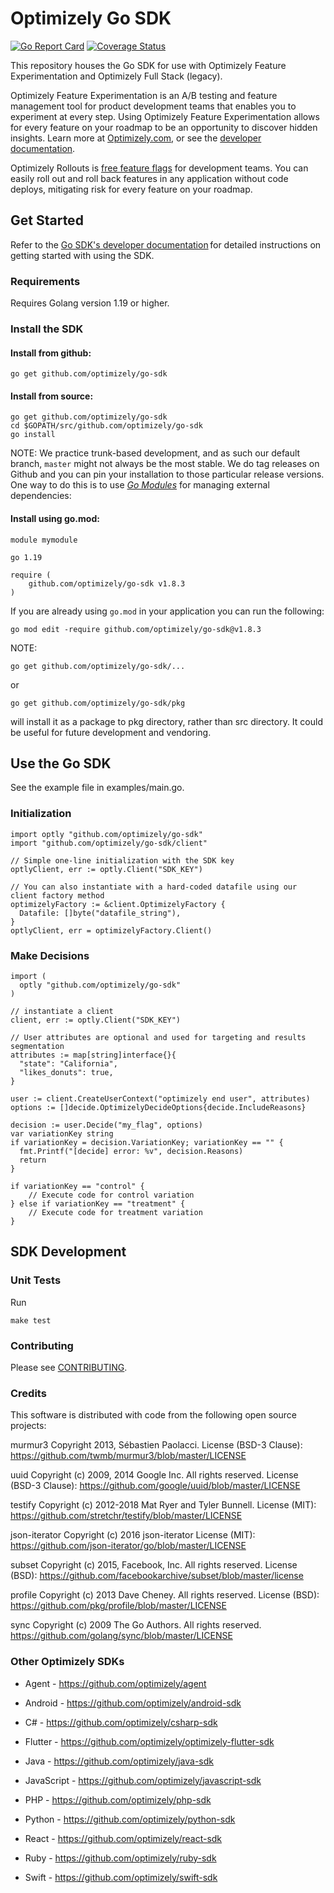 # Optimizely Go SDK

[![Go Report Card](https://goreportcard.com/badge/github.com/optimizely/go-sdk)](https://goreportcard.com/report/github.com/optimizely/go-sdk)
[![Coverage Status](https://coveralls.io/repos/github/optimizely/go-sdk/badge.svg?branch=master)](https://coveralls.io/github/optimizely/go-sdk?branch=master)


This repository houses the Go SDK for use with Optimizely Feature Experimentation and Optimizely Full Stack (legacy).

Optimizely Feature Experimentation is an A/B testing and feature management tool for product development teams that enables you to experiment at every step. Using Optimizely Feature Experimentation allows for every feature on your roadmap to be an opportunity to discover hidden insights. Learn more at [Optimizely.com](https://www.optimizely.com/products/experiment/feature-experimentation/), or see the [developer documentation](https://docs.developers.optimizely.com/experimentation/v4.0.0-full-stack/docs/welcome).

Optimizely Rollouts is [free feature flags](https://www.optimizely.com/free-feature-flagging/) for development teams. You can easily roll out and roll back features in any application without code deploys, mitigating risk for every feature on your roadmap.

## Get Started

Refer to the [Go SDK's developer documentation](https://docs.developers.optimizely.com/experimentation/v4.0.0-full-stack/docs/go-sdk) for detailed instructions on getting started with using the SDK.
  
### Requirements  

Requires Golang version 1.19 or higher.

### Install the SDK

#### Install from github:

```$sh
go get github.com/optimizely/go-sdk
```

#### Install from source:
```$sh
go get github.com/optimizely/go-sdk
cd $GOPATH/src/github.com/optimizely/go-sdk
go install
```

NOTE:
We practice trunk-based development, and as such our default branch, `master` might not always be the most stable. We do tag releases on Github and you can pin your installation to those particular release versions. One way to do this is to use [*Go Modules*](https://blog.golang.org/using-go-modules) for managing external dependencies:

#### Install using go.mod:

```
module mymodule

go 1.19

require (
	github.com/optimizely/go-sdk v1.8.3
)
```

If you are already using `go.mod` in your application you can run the following:

```
go mod edit -require github.com/optimizely/go-sdk@v1.8.3
```

NOTE:
```$sh
go get github.com/optimizely/go-sdk/...
```
or
```$sh
go get github.com/optimizely/go-sdk/pkg
```
will install it as a package to pkg directory, rather than src directory. It could be useful for future development and vendoring.


## Use the Go SDK

See the example file in examples/main.go.

### Initialization

```
import optly "github.com/optimizely/go-sdk"
import "github.com/optimizely/go-sdk/client"

// Simple one-line initialization with the SDK key    
optlyClient, err := optly.Client("SDK_KEY")    

// You can also instantiate with a hard-coded datafile using our client factory method    
optimizelyFactory := &client.OptimizelyFactory {        
  Datafile: []byte("datafile_string"),   
}    
optlyClient, err = optimizelyFactory.Client()
```
### Make Decisions
```
import ( 
  optly "github.com/optimizely/go-sdk" 
) 

// instantiate a client 
client, err := optly.Client("SDK_KEY") 

// User attributes are optional and used for targeting and results segmentation 
attributes := map[string]interface{}{ 
  "state": "California", 
  "likes_donuts": true, 
} 

user := client.CreateUserContext("optimizely end user", attributes) 
options := []decide.OptimizelyDecideOptions{decide.IncludeReasons} 

decision := user.Decide("my_flag", options) 
var variationKey string 
if variationKey = decision.VariationKey; variationKey == "" { 
  fmt.Printf("[decide] error: %v", decision.Reasons) 
  return 
} 

if variationKey == "control" { 
	// Execute code for control variation 
} else if variationKey == "treatment" { 
	// Execute code for treatment variation 
}
```

## SDK Development

### Unit Tests

Run 
``` 
make test 
```

### Contributing

Please see [CONTRIBUTING](https://github.com/optimizely/go-sdk/blob/master/CONTRIBUTING.md).

### Credits

This software is distributed with code from the following open source projects:

murmur3
Copyright 2013, Sébastien Paolacci.
License (BSD-3 Clause): https://github.com/twmb/murmur3/blob/master/LICENSE

uuid
Copyright (c) 2009, 2014 Google Inc. All rights reserved.
License (BSD-3 Clause): https://github.com/google/uuid/blob/master/LICENSE

testify
Copyright (c) 2012-2018 Mat Ryer and Tyler Bunnell.
License (MIT): https://github.com/stretchr/testify/blob/master/LICENSE

json-iterator
Copyright (c) 2016 json-iterator
License (MIT): https://github.com/json-iterator/go/blob/master/LICENSE

subset
Copyright (c) 2015, Facebook, Inc. All rights reserved.
License (BSD): https://github.com/facebookarchive/subset/blob/master/license

profile
Copyright (c) 2013 Dave Cheney. All rights reserved.
License (BSD): https://github.com/pkg/profile/blob/master/LICENSE

sync
Copyright (c) 2009 The Go Authors. All rights reserved.
https://github.com/golang/sync/blob/master/LICENSE

### Other Optimizely SDKs

- Agent - https://github.com/optimizely/agent

- Android - https://github.com/optimizely/android-sdk

- C# - https://github.com/optimizely/csharp-sdk

- Flutter - https://github.com/optimizely/optimizely-flutter-sdk

- Java - https://github.com/optimizely/java-sdk

- JavaScript - https://github.com/optimizely/javascript-sdk

- PHP - https://github.com/optimizely/php-sdk

- Python - https://github.com/optimizely/python-sdk

- React - https://github.com/optimizely/react-sdk

- Ruby - https://github.com/optimizely/ruby-sdk

- Swift - https://github.com/optimizely/swift-sdk